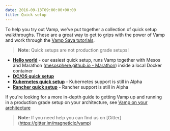 ```yaml
---
date: 2016-09-13T09:00:00+00:00
title: Quick setup
---
```


To help you try out Vamp, we've put together a collection of quick setup walkthroughs. These are a great way to get to grips with the power of Vamp and work through the [Vamp Sava tutorials](/try-vamp/sava-tutorials).

>**Note:** Quick setups are not production grade setups!

* **[Hello world](/try-vamp/hello-world/)** - our easiest quick setup, runs Vamp together with Mesos and Marathon ([mesosphere.github.io - Marathon](https://mesosphere.github.io/marathon/)) inside a local Docker container
* **[DC/OS quick setup](/resources/run-vamp/quick-setup/quick-setup-dcos/)**
* **[Kubernetes quick setup](/resources/run-vamp/quick-setup/quick-setup-kubernetes/)** - Kubernetes support is still in Alpha
* **[Rancher quick setup](/resources/run-vamp/quick-setup/quick-setup-rancher/)** - Rancher support is still in Alpha

If you're looking for a more in-depth guide to getting Vamp up and running in a production grade setup on your architecture, see [Vamp on your architecture](/resources/run-vamp#run-vamp-on-your-architecture)

>**Note:** If you need help you can find us on [Gitter] (https://gitter.im/magneticio/vamp)
